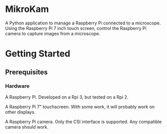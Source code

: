 # MikroKam
A Python application to manage a Raspberry Pi connected to a microscope.
Using the Raspberry Pi 7 inch touch screen, control the Raspberry Pi camera to capture images from a microscope.

# Getting Started

## Prerequisites

### Hardware
  A Raspberry Pi. Developed on a Rpi 3, but tested on a Rpi 2.
  
  A Raspberry Pi 7" touchscreen. With some work, it will probably work on other displays.
  
  A Raspberry Pi camera. Only the CSI interface is supported. Any compatible camera should work.
  
